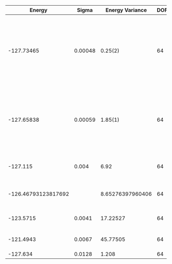 | Energy              | Sigma   | Energy Variance  | DOF | Einf | Method                                                       | Reference |
|---------------------|---------|------------------|-----|------|--------------------------------------------------------------|-----------|
| -127.73465          | 0.00048 | 0.25(2)          | 64  | 0    | RBM+PP with momentum (K=0), spin-parity (even S), and point-group (A1) projections, 16 hidden units | [paper](https://journals.aps.org/prx/abstract/10.1103/PhysRevX.11.031034) |
| -127.65838          | 0.00059 | 1.85(1)          | 64  | 0    | RBM with momentum (K=0), spin-parity (even S), and point-group (A1) projections, 96 hidden units | [paper](https://iopscience.iop.org/article/10.1088/1361-648X/abe268) |
| -127.115            | 0.004   | 6.92             | 64  | 0    | VMC with projected BCS (Z2 spin liquid)                      | TODO: ask Francesco |
| -126.46793123817692 |         | 8.65276397960406 | 64  | 0    | DMRG (bond dimension = 1024)                                 | [code](https://github.com/varbench/methods/blob/main/scripts/J1J2/square_64_P_0.5/dmrg.sh) |
| -123.5715           | 0.0041  | 17.22527         | 64  | 0    | RBM (alpha = 1)                                              | TODO: own code (RBM) |
| -121.4943           | 0.0067  | 45.77505         | 64  | 0    | Jastrow baseline                                             | TODO: own code (Jastrow) |
| -127.634            | 0.0128  | 1.208            | 64  | 0    | ClebschTree                                                  | [paper](https://journals.aps.org/prb/abstract/10.1103/PhysRevB.104.045123) |
